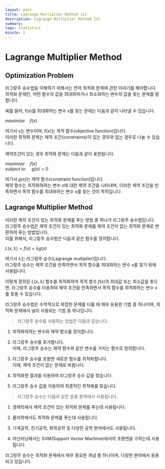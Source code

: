```yaml
---
layout: post
title: Lagrange Multiplier Method 1st
description: Lagrange Multiplier Method 1st
summary: 
tags: statistics
minute: 1
---
```


# Lagrange Multiplier Method
## Optimization Problem
라그랑주 승수법을 이해하기 위해서는 먼저 최적화 문제에 관한 이야기를 해야합니다.<br>
최적화 문제란, 어떤 함수의 값을 최대화하거나 최소화하는 변수의 값을 찾는 문제를 말합니다.

예를 들어, f(x)를 최대화하는 변수 x를 찾는 문제는 다음과 같이 나타낼 수 있습니다.<br>

$maximize\quad f(x)$ 

여기서 x는 변수이며, f(x)는 목적 함수(objective function)입니다.<br>
이러한 최적화 문제는 제약 조건(constraints)이 있는 경우와 없는 경우로 나눌 수 있습니다.<br>

제약조건이 있는 경우 최적화 문제는 다음과 같이 표현됩니다.

$maximize\quad f(x)$<br>
$subject\ to\quad\  g(x) = 0$

여기서 $g(x)$는 제약 함수(constraint function)입니다.<br> 제약 함수는 최적화하려는 변수 $x$에 대한 제약 조건을 나타내며, 이러한 제약 조건을 만족하면서 목적 함수를 최대화하는 변수 $x$를 찾는 것이 목적입니다.

## Lagrange Multiplier Method
이러한 제약 조건이 있는 최적화 문제를 푸는 방법 중 하나가 라그랑주 승수법입니다.<br>라그랑주 승수법은 제약 조건이 있는 최적화 문제를 제약 조건이 없는 최적화 문제로 변환하여 푸는 방법입니다.<br>
이를 위해서, 라그랑주 승수법은 다음과 같은 함수를 정의합니다.

$L(x, λ) = f(x) + λg(x)$

여기서 $λ$는 라그랑주 승수(Lagrange multiplier)입니다.<br>
라그랑주 승수는 제약 조건을 만족하면서 목적 함수를 최대화하는 변수 x를 찾기 위해 사용됩니다.

이렇게 정의된 $L(x, λ)$ 함수를 최적화하여 목적 함수 $f(x)$의 최대값 또는 최소값을 찾으면, 라그랑주 승수를 이용하여 제약 조건을 만족하면서 목적 함수를 최적화하는 변수 $x$를 찾을 수 있습니다.

라그랑주 승수법은 수학적으로 복잡한 문제를 다룰 때 매우 유용한 기법 중 하나이며, 최적화 문제에서 널리 사용되는 기법 중 하나입니다.<br>
>라그랑주 승수를 사용하는 방법은 다음과 같습니다.

1. 최적화하려는 변수와 제약 함수를 정의합니다.

2. 라그랑주 승수를 추가합니다.<br> 이때, 라그랑주 승수는 제약 함수와 같은 변수를 가지는 함수로 정의합니다.

3. 라그랑주 승수를 포함한 새로운 함수를 최적화합니다.<br> 이때, 제약 조건이 없는 문제로 바뀝니다.

4. 최적화한 결과를 이용하여 라그랑주 승수 값을 찾습니다.

5. 라그랑주 승수 값을 이용하여 최종적인 최적해를 찾습니다.

>라그랑주 승수는 다음과 같은 응용 분야에서 사용됩니다.

1. 경제학에서 제약 조건이 있는 최적화 문제를 푸는데 사용됩니다.

2. 물리학에서도 최적화 문제를 푸는데 사용됩니다.

3. 기계공학, 전기공학, 화학공학 등 다양한 공학 분야에서도 사용됩니다.

4. 머신러닝에서는 SVM(Support Vector Machine)에서의 초평면을 구하는데 사용됩니다.

라그랑주 승수는 최적화 문제에서 매우 중요한 개념 중 하나이며, 다양한 분야에서 응용되고 있습니다.